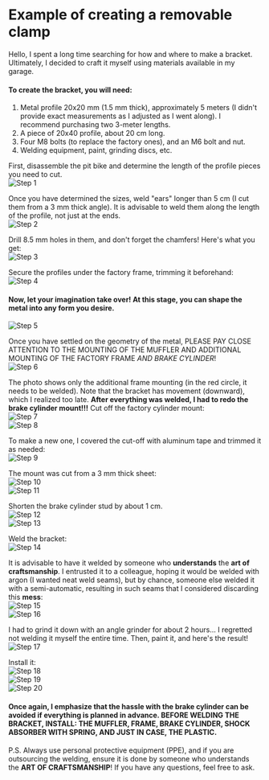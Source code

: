 # Example of creating a removable clamp

Hello, I spent a long time searching for how and where to make a bracket. Ultimately, I decided to craft it myself using materials available in my garage.

#### To create the bracket, you will need:

1. Metal profile 20x20 mm (1.5 mm thick), approximately 5 meters (I didn't provide exact measurements as I adjusted as I went along). I recommend purchasing two 3-meter lengths.
2. A piece of 20x40 profile, about 20 cm long.
3. Four M8 bolts (to replace the factory ones), and an M6 bolt and nut.
4. Welding equipment, paint, grinding discs, etc.

First, disassemble the pit bike and determine the length of the profile pieces you need to cut.  
![Step 1](http://mypitbike.ru/uploads/images/00/07/95/2013/09/03/cbf65b.jpg)  

Once you have determined the sizes, weld "ears" longer than 5 cm (I cut them from a 3 mm thick angle). It is advisable to weld them along the length of the profile, not just at the ends.  
![Step 2](http://mypitbike.ru/uploads/images/00/07/95/2013/09/03/a5bcb1.jpg)  

Drill 8.5 mm holes in them, and don't forget the chamfers! Here's what you get:  
![Step 3](http://mypitbike.ru/uploads/images/00/07/95/2013/09/03/6ead9b.jpg)  

Secure the profiles under the factory frame, trimming it beforehand:  
![Step 4](http://mypitbike.ru/uploads/images/00/07/95/2013/09/03/782bb6.jpg)  

#### Now, let your imagination take over! At this stage, you can shape the metal into any form you desire.

![Step 5](http://mypitbike.ru/uploads/images/00/07/95/2013/09/03/d18907.jpg)  

Once you have settled on the geometry of the metal, PLEASE PAY CLOSE ATTENTION TO THE MOUNTING OF THE MUFFLER AND ADDITIONAL MOUNTING OF THE FACTORY FRAME *AND BRAKE CYLINDER*!  
![Step 6](http://mypitbike.ru/uploads/images/00/07/95/2013/09/03/0982d6.jpg)  

The photo shows only the additional frame mounting (in the red circle, it needs to be welded). Note that the bracket has movement (downward), which I realized too late. **After everything was welded, I had to redo the brake cylinder mount!!!** Cut off the factory cylinder mount:  
![Step 7](http://mypitbike.ru/uploads/images/00/07/95/2013/09/03/2a25cf.jpg)  
![Step 8](http://mypitbike.ru/uploads/images/00/07/95/2013/09/03/82a6a3.jpg)  

To make a new one, I covered the cut-off with aluminum tape and trimmed it as needed:  
![Step 9](http://mypitbike.ru/uploads/images/00/07/95/2013/09/03/024fc7.jpg)  

The mount was cut from a 3 mm thick sheet:  
![Step 10](http://mypitbike.ru/uploads/images/00/07/95/2013/09/03/c36b19.jpg)  
![Step 11](http://mypitbike.ru/uploads/images/00/07/95/2013/09/03/bba1f0.jpg)  

Shorten the brake cylinder stud by about 1 cm.  
![Step 12](http://mypitbike.ru/uploads/images/00/07/95/2013/09/03/551538.jpg)  
![Step 13](http://mypitbike.ru/uploads/images/00/07/95/2013/09/03/ab3981.jpg)  

Weld the bracket:  
![Step 14](http://mypitbike.ru/uploads/images/00/07/95/2013/09/03/fe4a74.jpg)  

It is advisable to have it welded by someone who **understands** the **art of craftsmanship**. I entrusted it to a colleague, hoping it would be welded with argon (I wanted neat weld seams), but by chance, someone else welded it with a semi-automatic, resulting in such seams that I considered discarding this **mess**:  
![Step 15](http://mypitbike.ru/uploads/images/00/07/95/2013/09/03/a33f6c.jpg)  
![Step 16](http://mypitbike.ru/uploads/images/00/07/95/2013/09/03/e16b45.jpg)  

I had to grind it down with an angle grinder for about 2 hours... I regretted not welding it myself the entire time. Then, paint it, and here's the result!  
![Step 17](http://mypitbike.ru/uploads/images/00/07/95/2013/09/03/b948fe.jpg)  

Install it:  
![Step 18](http://mypitbike.ru/uploads/images/00/07/95/2013/09/03/cc19fb.jpg)  
![Step 19](http://mypitbike.ru/uploads/images/00/07/95/2013/09/03/f979d3.jpg)  
![Step 20](http://mypitbike.ru/uploads/images/00/07/95/2013/09/03/d6de5d.jpg)  

#### Once again, I emphasize that the hassle with the brake cylinder can be avoided if everything is planned in advance. **BEFORE WELDING THE BRACKET, INSTALL: THE MUFFLER, FRAME, BRAKE CYLINDER, SHOCK ABSORBER WITH SPRING, AND JUST IN CASE, THE PLASTIC.**

P.S. Always use personal protective equipment (PPE), and if you are outsourcing the welding, ensure it is done by someone who understands the **ART OF CRAFTSMANSHIP**! If you have any questions, feel free to ask.